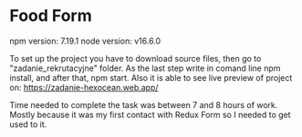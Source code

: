 <h1>Food Form</h1>

npm version: 7.19.1
node version: v16.6.0

To set up the project you have to download source files, then go to "zadanie_rekrutacyjne" folder. As the last step write in comand line npm install, and after that, npm start.
Also it is able to see live preview of project on: <a href="https://zadanie-hexocean.web.app/">https://zadanie-hexocean.web.app/</a>

Time needed to complete the task was between 7 and 8 hours of work. Mostly because it was my first contact with Redux Form so I needed to get used to it. 
